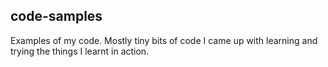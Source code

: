 ## code-samples

Examples of my code. Mostly tiny bits of code I came up with learning and trying the things I learnt in action.
